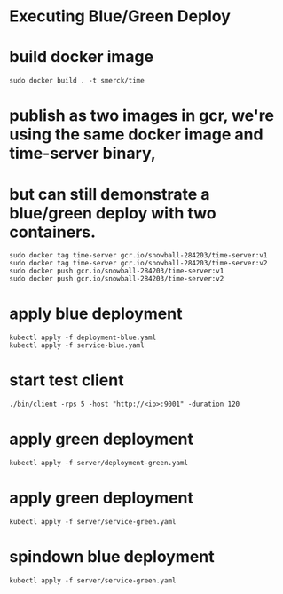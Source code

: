 # Executing Blue/Green Deploy

# build docker image
`sudo docker build . -t smerck/time`

# publish as two images in gcr, we're using the same docker image and time-server binary,
# but can still demonstrate a blue/green deploy with two containers.
```
sudo docker tag time-server gcr.io/snowball-284203/time-server:v1
sudo docker tag time-server gcr.io/snowball-284203/time-server:v2
sudo docker push gcr.io/snowball-284203/time-server:v1
sudo docker push gcr.io/snowball-284203/time-server:v2
```

# apply blue deployment
```
kubectl apply -f deployment-blue.yaml
kubectl apply -f service-blue.yaml
```

# start test client
`./bin/client -rps 5 -host "http://<ip>:9001" -duration 120`

# apply green deployment
`kubectl apply -f server/deployment-green.yaml`

# apply green deployment
`kubectl apply -f server/service-green.yaml`

# spindown blue deployment
`kubectl apply -f server/service-green.yaml`
